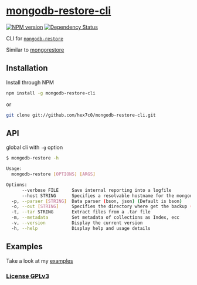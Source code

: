 # [mongodb-restore-cli](http://supergiovane.tk/#/mongodb-restore-cli)

[![NPM version](https://badge.fury.io/js/mongodb-restore-cli.svg)](http://badge.fury.io/js/mongodb-restore-cli)
[![Dependency Status](https://david-dm.org/hex7c0/mongodb-restore-cli/status.svg)](https://david-dm.org/hex7c0/mongodb-restore-cli)

CLI for [`mongodb-restore`](https://github.com/hex7c0/mongodb-restore)

Similar to [mongorestore](http://docs.mongodb.org/manual/reference/program/mongorestore/)

## Installation

Install through NPM

```bash
npm install -g mongodb-restore-cli
```
or
```bash
git clone git://github.com/hex7c0/mongodb-restore-cli.git
```

## API

global cli with `-g` option
```bash
$ mongodb-restore -h

Usage:
  mongodb-restore [OPTIONS] [ARGS]

Options: 
      --verbose FILE     Save internal reporting into a logfile
      --host STRING      Specifies a resolvable hostname for the mongod 
  -p, --parser [STRING]  Data parser (bson, json) (Default is bson)
  -o, --out [STRING]     Specifies the directory where get the backup (Default is ./)
  -t, --tar STRING       Extract files from a .tar file
  -m, --metadata         Set metadata of collections as Index, ecc
  -v, --version          Display the current version
  -h, --help             Display help and usage details
```

## Examples

Take a look at my [examples](https://github.com/hex7c0/mongodb-restore-cli/tree/master/examples)

### [License GPLv3](http://opensource.org/licenses/GPL-3.0)
